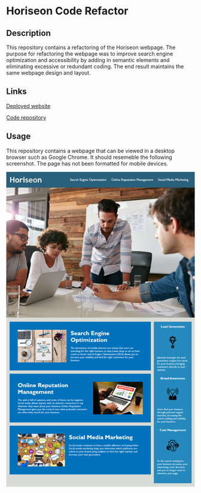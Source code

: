# Horiseon Code Refactor

## Description
This repository contains a refactoring of the Horiseon webpage. The purpose for refactoring the webpage was to improve search engine optimization and accessibility by adding in semantic elements and eliminating excessive or redundant coding. The end result maintains the same webpage design and layout.

## Links

[Deployed website](https://wgrout87.github.io/Horiseon/)

[Code repository](https://github.com/wgrout87/Horiseon)


## Usage
This repository contains a webpage that can be viewed in a desktop browser such as Google Chrome. It should resemeble the following screenshot. The page has not been formatted for mobile devices.

![Horiseon Webpage Screenshot](./assets/images/horiseon-webpage.png)
